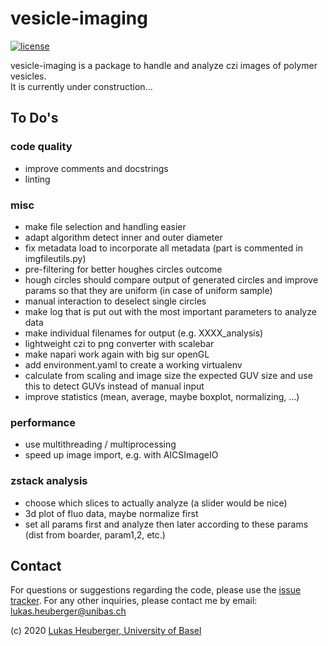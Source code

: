 # vesicle-imaging

[![license][badge-license]][badge-url-license]
 
vesicle-imaging is a package to handle and analyze czi images of polymer vesicles.\
It is currently under construction...

## To Do's
### code quality
- improve comments and docstrings
- linting

### misc
- make file selection and handling easier
- adapt algorithm detect inner and outer diameter
- fix metadata load to incorporate all metadata (part is commented in imgfileutils.py)
- pre-filtering for better houghes circles outcome
- hough circles should compare output of generated circles and improve params so that they are uniform (in case of uniform sample)
- manual interaction to deselect single circles
- make log that is put out with the most important parameters to analyze data
- make individual filenames for output (e.g. XXXX_analysis)
- lightweight czi to png converter with scalebar
- make napari work again with big sur openGL
- add environment.yaml to create a working virtualenv
- calculate from scaling and image size the expected GUV size and use this to detect GUVs instead of manual input
- improve statistics (mean, average, maybe boxplot, normalizing, ...)

### performance 
- use multithreading / multiprocessing
- speed up image import, e.g. with AICSImageIO

### zstack analysis
- choose which slices to actually analyze (a slider would be nice)
- 3d plot of fluo data, maybe normalize first
- set all params first and analyze then later according to these params (dist from boarder, param1,2, etc.)

## Contact

For questions or suggestions regarding the code, please use the
[issue tracker][issue-tracker]. For any other inquiries, please contact me
by email: <lukas.heuberger@unibas.ch>

(c) 2020 [Lukas Heuberger, University of Basel][contact]

[badge-license]: <https://img.shields.io/badge/license-Apache%202.0-orange.svg?style=flat&color=important>
[badge-url-license]: <http://www.apache.org/licenses/LICENSE-2.0>
[issue-tracker]: <https://github.com/lukasheuberger/vesicle-imaging/issues>
[contact]: <mailto:lukas.heuberger@unibas.ch>
